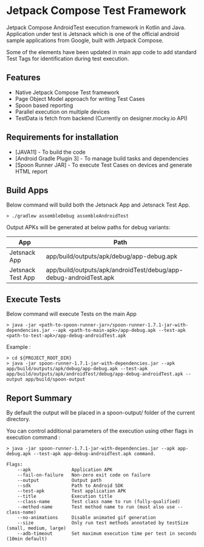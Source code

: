 # Jetpack Compose Test Framework
Jetpack Compose AndroidTest execution framework in Kotlin and Java. 
Application under test is Jetsnack which is one of the official android sample applications from Google, built with Jetpack Compose.

Some of the elements have been updated in main app code to add standard Test Tags for  identification during test execution.

## Features

- Native Jetpack Compose Test framework
- Page Object Model approach for writing Test Cases
- Spoon based reporting
- Parallel execution on multiple devices
- TestData is fetch from backend (Currently on designer.mocky.io API)


## Requirements for installation

- [JAVA11] - To build the code
- [Android Gradle Plugin 3] - To manage build tasks and dependencies
- [Spoon Runner JAR] - To execute Test Cases on devices and generate HTML report


## Build Apps
Below command will build both the Jetsnack App and Jetsnack Test App.
```
> ./gradlew assembleDebug assembleAndroidTest
```

Output APKs will be generated at below paths for debug variants:

| App | Path |
| ------ | ------ |
| Jetsnack App | app/build/outputs/apk/debug/app-debug.apk |
| Jetsnack Test App | app/build/outputs/apk/androidTest/debug/app-debug-androidTest.apk |


## Execute Tests
Below command will execute Tests on the main App

```
> java -jar <path-to-spoon-runner-jar>/spoon-runner-1.7.1-jar-with-dependencies.jar --apk <path-to-main-apk>/app-debug.apk --test-apk <path-to-test-apk>/app-debug-androidTest.apk
```

Example :

```
> cd ${PROJECT_ROOT_DIR}
> java -jar spoon-runner-1.7.1-jar-with-dependencies.jar --apk app/build/outputs/apk/debug/app-debug.apk --test-apk app/build/outputs/apk/androidTest/debug/app-debug-androidTest.apk --output app/build/spoon-output
```

## Report Summary

By default the output will be placed in a spoon-output/ folder of the current directory.

You can control additional parameters of the execution using other flags in execution command :
```
> java -jar spoon-runner-1.7.1-jar-with-dependencies.jar --apk app-debug.apk --test-apk app-debug-androidTest.apk command.
```

```
Flags:
    --apk               Application APK
    --fail-on-failure   Non-zero exit code on failure
    --output            Output path
    --sdk               Path to Android SDK
    --test-apk          Test application APK
    --title             Execution title
    --class-name        Test class name to run (fully-qualified)
    --method-name       Test method name to run (must also use --class-name)
    --no-animations     Disable animated gif generation
    --size              Only run test methods annotated by testSize (small, medium, large)
    --adb-timeout       Set maximum execution time per test in seconds (10min default)
```